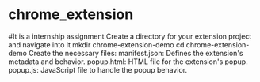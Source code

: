 # chrome_extension
#It is a internship assignment
Create a directory for your extension project and navigate into it
mkdir chrome-extension-demo
cd chrome-extension-demo
Create the necessary files:
manifest.json: Defines the extension's metadata and behavior.
popup.html: HTML file for the extension's popup.
popup.js: JavaScript file to handle the popup behavior.

